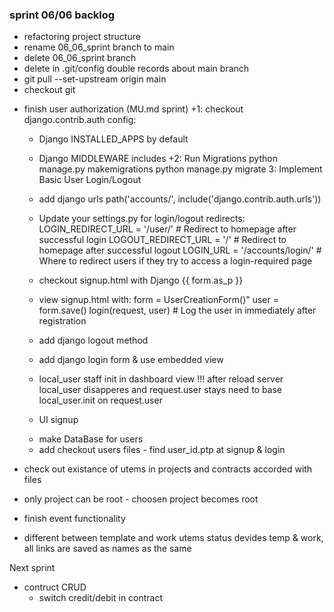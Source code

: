 ### sprint 06/06 backlog

+ refactoring project structure
+ rename 06_06_sprint branch to main
+ delete 06_06_sprint branch
+ delete in .git/config double records about main branch
+ git pull --set-upstream origin main
+ checkout git

- finish user authorization (MU.md sprint)
+1: checkout django.contrib.auth config:
  + Django INSTALLED_APPS by default
  + Django MIDDLEWARE includes
+2: Run Migrations
    python manage.py makemigrations
    python manage.py migrate
3: Implement Basic User Login/Logout
  + add django urls path('accounts/', include('django.contrib.auth.urls'))
  + Update your settings.py for login/logout redirects:
      LOGIN_REDIRECT_URL = '/user/' # Redirect to homepage after successful login
      LOGOUT_REDIRECT_URL = '/' # Redirect to homepage after successful logout
      LOGIN_URL = '/accounts/login/' # Where to redirect users if they try to access a login-required page
  + checkout signup.html  with Django {{ form.as_p }}
  + view signup.html with:
    form = UserCreationForm()"
    user = form.save()
    login(request, user) # Log the user in immediately after registration
  + add django logout method
  + add django login form & use embedded view
  + local_user staff init in dashboard view
  !!! after reload server local_user disapperes and request.user stays
      need to base local_user.init on request.user



  + UI signup
  - make DataBase for users
  - add checkout users files - find user_id.ptp at signup & login
  
- check out existance of utems in projects and contracts accorded with files
- only project can be root - choosen project becomes root

- finish event functionality

- different between template and work utems
    status devides temp & work, all links are saved as names as the same

Next sprint
- contruct CRUD
  - switch credit/debit in contract